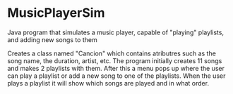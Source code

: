 # MusicPlayerSim
Java program that simulates a music player, capable of "playing" playlists, and adding new songs to them

Creates a class named "Cancion" which contains atributres such as the song name, the duration, artist, etc. The program initially creates 11 songs and makes 2 playlists with them. After this a menu pops up where the user can play a playlist or add a new song to one of the playlists. When the user plays a playlist it will show which songs are played and in what order.

